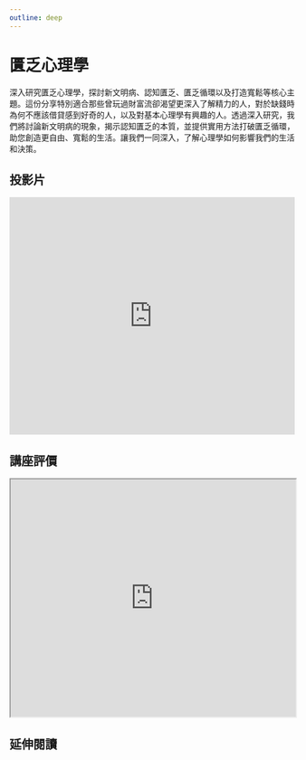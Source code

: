 ```yaml
---
outline: deep
---
```


# 匱乏心理學

深入研究匱乏心理學，探討新文明病、認知匱乏、匱乏循環以及打造寬鬆等核心主題。這份分享特別適合那些曾玩過財富流卻渴望更深入了解精力的人，對於缺錢時為何不應該借貸感到好奇的人，以及對基本心理學有興趣的人。透過深入研究，我們將討論新文明病的現象，揭示認知匱乏的本質，並提供實用方法打破匱乏循環，助您創造更自由、寬鬆的生活。讓我們一同深入，了解心理學如何影響我們的生活和決策。

## 投影片

<iframe src="https://docs.google.com/presentation/d/e/2PACX-1vQOMxzKsjo0S-18dohhv0YykyG3Y3Cxn03MgJOomFNZWOAqwZF5wFnyR9e8e3t5xpKnlMNovViS4mC1/embed?start=false&loop=false&delayms=3000" frameborder="0" width="100%" height="420" allowfullscreen="true" mozallowfullscreen="true"
webkitallowfullscreen="true"
></iframe>

## 講座評價

<iframe src="https://docs.google.com/spreadsheets/d/e/2PACX-1vRvifrIVGU8_0nr3dP5cK9quVEOb2FoBMHAQhnxra1gJIu_Mo1fZ8eDI0UzpWCxvQLdv9hiH4Z_2OGN/pubhtml?widget=true&amp;headers=false"  width="100%" height="420"></iframe>

## 延伸閱讀

<Books :modelValue="bookGroup"></Books>

<script setup>

import Books from '../components/books.vue'
const bookGroup = [
    {
        id: '11100905774',
        name: '匱乏經濟學：為什麼擁有的老是比想要的少？面對匱乏感最強烈的時刻，你該如何做聰明抉擇？',
        desc: `<p>行為經濟學是認知心理學與經濟學的新領域，探討人在什麼認知之下做了什麼決定，不管是在臉書上按了「讚」，還是決定購買（或不買）某個東西，都有心理學的基礎，也有經濟學的意義。《匱乏經濟學》以行為經濟學的最新研究、令人印象深刻的有趣案例，提供了理解的新方式，也告訴個人與組織要如何管理匱乏。</p>`,
    },
    {
        id: '11100977275',
        name: '直覺陷阱：擺脫認知偏誤，擁有理性又感性的30個超強心理素質',
        desc: `<p>你的直覺充滿陷阱！
個人的認知偏誤，在在都影響到我們對外界人事物的判斷，
一旦判斷失準，可能就會造成生活素質受到影響，甚至影響到心理健康度。
本書30個章節當中所提出的各種效應與現象，幾乎都是現代人常常會犯的認知偏誤。
認知偏誤本身並不可怕，可怕的是大家不知道自己具有認知偏誤。</p>`,
    },
    // {
    //     id: '11101019425',
    //     name: '你不可不知的關於金錢的那些事：顛覆常識的金錢心理學',
    //     desc: `<p>你知道｢數過鈔票的手比較不怕燙」「收到髒錢讓人容易做壞事」嗎？
    //             這不是生活雜學，而是全球一流媒體爭相報導的實驗結論！
    //             讓備受國際推崇的心理學家告訴你，金錢不只是交易工具，
    //             更會牽動我們的情緒、人際關係、行為和決策……
    //             你怎樣看待錢，就會得到怎樣的人生。</p>`,
    // },
]
</script>
